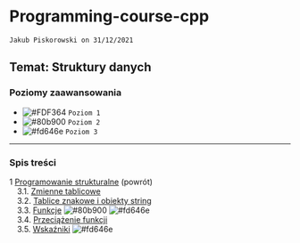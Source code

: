 # Programming-course-cpp

`Jakub Piskorowski on 31/12/2021`

## Temat: Struktury danych

### Poziomy zaawansowania

- ![#FDF364](https://via.placeholder.com/15/FDF364/000000?text=+) `Poziom 1`
- ![#80b900](https://via.placeholder.com/15/80b900/000000?text=+) `Poziom 2`
- ![#fd646e](https://via.placeholder.com/15/fd646e/000000?text=+) `Poziom 3`

---

### Spis treści

1 [Programowanie strukturalne](../README.md) (powrót) \
&emsp;3.1. [Zmienne tablicowe](1-3-1-tablice/README.md) \
&emsp;3.2. [Tablice znakowe i obiekty string](1-3-2-tablice-znakowe/README.md) \
&emsp;3.3. [Funkcje](1-3-3-funkcje/README.md) ![#80b900](https://via.placeholder.com/15/80b900/000000?text=+) ![#fd646e](https://via.placeholder.com/15/fd646e/000000?text=+)\
&emsp;3.4. [Przeciążenie funkcji](1-3-4-przeciazenie-funkcji/README.md) \
&emsp;3.5. [Wskaźniki](1-3-5-wskazniki/README.md) ![#fd646e](https://via.placeholder.com/15/fd646e/000000?text=+)
